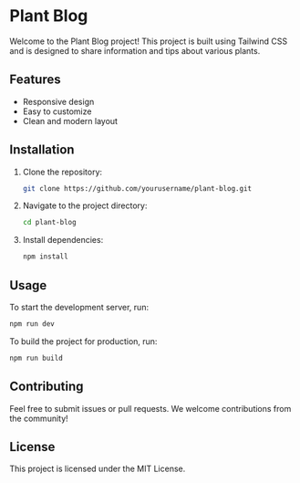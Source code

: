 # Plant Blog

Welcome to the Plant Blog project! This project is built using Tailwind CSS and is designed to share information and tips about various plants.

## Features

- Responsive design
- Easy to customize
- Clean and modern layout

## Installation

1. Clone the repository:
   ```bash
   git clone https://github.com/yourusername/plant-blog.git
   ```
2. Navigate to the project directory:
   ```bash
   cd plant-blog
   ```
3. Install dependencies:
   ```bash
   npm install
   ```

## Usage

To start the development server, run:

```bash
npm run dev
```

To build the project for production, run:

```bash
npm run build
```

## Contributing

Feel free to submit issues or pull requests. We welcome contributions from the community!

## License

This project is licensed under the MIT License.
